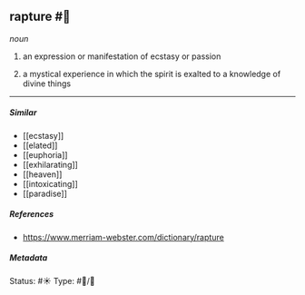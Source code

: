 ## rapture #🧠 

_noun_

1. an expression or manifestation of ecstasy or passion

2. a mystical experience in which the spirit is exalted to a knowledge of divine things

___
##### Similar
-   [[ecstasy]]
-   [[elated]]
-   [[euphoria]]
-   [[exhilarating]]
-   [[heaven]]
-   [[intoxicating]] 
-   [[paradise]]

##### References 
- https://www.merriam-webster.com/dictionary/rapture


##### Metadata
Status: #☀️ 
Type: #🔵/💬 